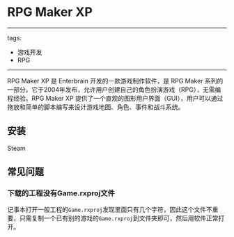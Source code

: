 
# RPG Maker XP
---
tags:
  - 游戏开发
  - RPG
---
RPG Maker XP 是 Enterbrain 开发的一款游戏制作软件，是 RPG Maker 系列的一部分。它于2004年发布，允许用户创建自己的角色扮演游戏（RPG），无需编程经验。RPG Maker XP 提供了一个直观的图形用户界面（GUI），用户可以通过拖放和简单的脚本编写来设计游戏地图、角色、事件和战斗系统。

## 安装
Steam

## 常见问题
### 下载的工程没有Game.rxproj文件
记事本打开一般工程的`Game.rxproj`发现里面只有几个字符，因此这个文件不重要，只需复制一个已有别的游戏的`Game.rxproj`到文件夹即可，然后用软件正常打开。


